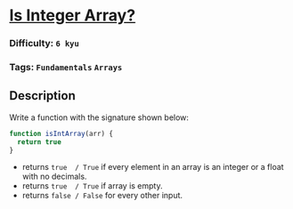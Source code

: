 # [Is Integer Array?](https://www.codewars.com/kata/52a112d9488f506ae7000b95)

### Difficulty: `6 kyu`

### Tags: `Fundamentals` `Arrays` 

## Description

Write a function with the signature shown below:

```js
function isIntArray(arr) {
  return true
}
```

- returns `true  / True` if every element in an array is an integer or a float with no decimals.
- returns `true  / True` if array is empty.
- returns `false / False` for every other input.